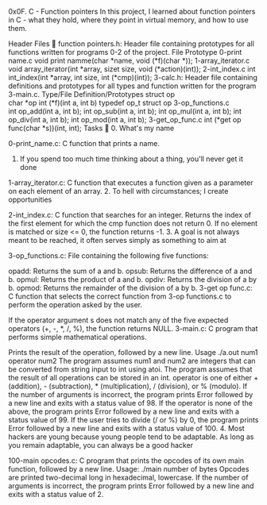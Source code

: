 0x0F. C - Function pointers
In this project, I learned about function pointers in C - what they hold, where they point in virtual memory, and how to use them.

Header Files 📁
function pointers.h: Header file containing prototypes for all functions written for programs 0-2 of the project.
File	Prototype
0-print name.c	void print namme(char *name, void (*f)(char *));
1-array_iterator.c	void array_iterator(int *array, sizet size, void (*action)(int));
2-int_index.c	int int_index(int *array, int size, int (*cmp)(int));
3-calc.h: Header file containing definitions and prototypes for all types and function written for the program 3-main.c.
Type/File	Definition/Prototypes
struct op	
char *op
int (*f)(int a, int b)
typedef op_t	struct op
3-op_functions.c	
int op_add(int a, int b);
int op_sub(int a, int b);
int op_mul(int a, int b);
int op_div(int a, int b);
int op_mod(int a, int b);
3-get_op_func.c	int (*get op func(char *s))(int, int);
Tasks 📃
0. What's my name

0-print_name.c: C function that prints a name.
1. If you spend too much time thinking about a thing, you'll never get it done

1-array_iterator.c: C function that executes a function given as a parameter on each element of an array.
2. To hell with circumstances; I create opportunities

2-int_index.c: C function that searches for an integer.
Returns the index of the first element for which the cmp function does not return 0.
If no element is matched or size <= 0, the function returns -1.
3. A goal is not always meant to be reached, it often serves simply as something to aim at

3-op_functions.c: File containing the following five functions:

opadd: Returns the sum of a and b.
opsub: Returns the difference of a and b.
opmul: Returns the product of a and b.
opdiv: Returns the division of a by b.
opmod: Returns the remainder of the division of a by b.
3-get op func.c: C function that selects the correct function from 3-op functions.c to perform the operation asked by the user.

If the operator argument s does not match any of the five expected operators (+, -, *, /, %), the function returns NULL.
3-main.c: C program that performs simple mathematical operations.

Prints the result of the operation, followed by a new line.
Usage ./a.out num1 operator num2
The program assumes num1 and num2 are integers that can be converted from string input to int using atoi.
The program assumes that the result of all operations can be stored in an int.
operator is one of either + (addition), - (subtraction), * (multiplication), / (division), or % (modulo).
If the number of arguments is incorrect, the program prints Error followed by a new line and exits with a status value of 98.
If the operator is none of the above, the program prints Error followed by a new line and exits with a status value of 99.
If the user tries to divide (/ or %) by 0, the program prints Error followed by a new line and exits with a status value of 100.
4. Most hackers are young because young people tend to be adaptable. As long as you remain adaptable, you can always be a good hacker

100-main opcodes.c: C program that prints the opcodes of its own main function, followed by a new line.
Usage: ./main number of bytes
Opcodes are printed two-decimal long in hexadecimal, lowercase.
If the number of arguments is incorrect, the program prints Error followed by a new line and exits with a status value of 2.
